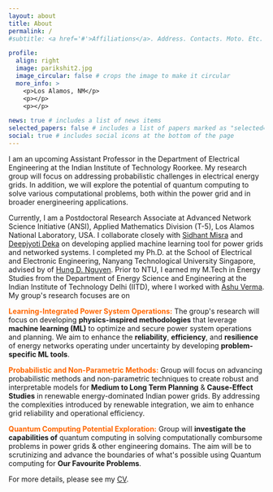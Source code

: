 ```yaml
---
layout: about
title: About
permalink: /
#subtitle: <a href='#'>Affiliations</a>. Address. Contacts. Moto. Etc.

profile:
  align: right
  image: parikshit2.jpg
  image_circular: false # crops the image to make it circular
  more_info: >
    <p>Los Alamos, NM</p>
    <p></p>
    <p></p>

news: true # includes a list of news items
selected_papers: false # includes a list of papers marked as "selected={true}"
social: true # includes social icons at the bottom of the page
---
```


I am an upcoming Assistant Professor in the Department of Electrical Engineering at the Indian Institute of Technology Roorkee. My research group will focus on addressing probabilistic challenges in electrical energy grids. In addition, we will explore the potential of quantum computing to solve various computational problems, both within the power grid and in broader energineering applications.


Currently, I am a Postdoctoral Research Associate at Advanced Network Science Initiative (ANSI), Applied Mathematics Division (T-5), Los Alamos National Laboratory, USA. I collaborate closely with [Sidhant Misra](https://sidhantmisra.github.io) and [Deepjyoti Deka](https://www.linkedin.com/in/deepjyoti-deka-8a44388/) on developing applied machine learning tool for power grids and networked systems. I completed my Ph.D. at the School of Electrical and Electronic Engineering, Nanyang Technological University Singapore, advised by of [Hung D. Nguyen](https://scholar.google.com.vn/citations?hl=en&user=jG-MRH8AAAAJ&view_op=list_works&sortby=pubdate). Prior to NTU, I earned my M.Tech in Energy Studies from the Department of Energy Science and Engineering at the Indian Institute of Technology Delhi (IITD), where I worked with [Ashu Verma](https://abudhabi.iitd.ac.in/averma). My group's research focuses are on 

**<span style="color: #ff6600;">Learning-Integrated Power System Operations:</span>** The group's research will focus on developing **physics-inspired methodologies** that leverage **machine learning (ML)** to optimize and secure power system operations and planning. We aim to enhance the **reliability**, **efficiency**, and **resilience** of energy networks operating under uncertainty by developing **problem-specific ML tools**. 


**<span style="color: #ff6600;">Probabilistic and Non-Parametric Methods:</span>** Group will focus on advancing probabilistic methods and non-parametric techniques to create robust and interpretable models for **Medium to Long Term Planning** & **Cause-Effect Studies** in renewable energy-dominated Indian power grids. By addressing the complexities introduced by renewable integration, we aim to enhance grid reliability and operational efficiency.


**<span style="color: #ff6600;">Quantum Computing Potential Exploration:</span>** Group will **investigate the capabilities of** quantum computing in solving computationally combursome problems in power grids & other engineering domains.  The aim will be to scrutinizing and advance the boundaries of what's possible using Quantum computing for **Our Favourite Problems**.

For more details, please see my [CV](/assets/pdf/Parikshit_CV.pdf). 

